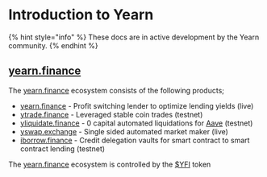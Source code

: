 # Introduction to Yearn

{% hint style="info" %}
These docs are in active development by the Yearn community.
{% endhint %}

## [yearn.finance](https://yearn.finance)

The [yearn.finance](https://yearn.finance) ecosystem consists of the following products;

* [yearn.finance](https://yearn.finance) - Profit switching lender to optimize lending yields \(live\)
* [ytrade.finance](https://ytrade.finance) - Leveraged stable coin trades \(testnet\)
* [yliquidate.finance](https://yliquidate.finance) - 0 capital automated liquidations for [Aave](http://aave.com/) \(testnet\)
* [yswap.exchange](https://yswap.exchange) - Single sided automated market maker \(live\)
* [iborrow.finance](https://iborrow.finance) - Credit delegation vaults for smart contract to smart contract lending \(testnet\)

The [yearn.finance](https://yearn.finance) ecosystem is controlled by the [$YFI](https://etherscan.io/address/0x0bc529c00C6401aEF6D220BE8C6Ea1667F6Ad93e) token

